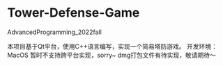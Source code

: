 # Tower-Defense-Game
AdvancedProgramming_2022fall

本项目基于Qt平台，使用C++语言编写，实现一个简易塔防游戏。
开发环境：MacOS
暂时不支持跨平台实现，sorry~
dmg打包文件有待实现，敬请期待～
